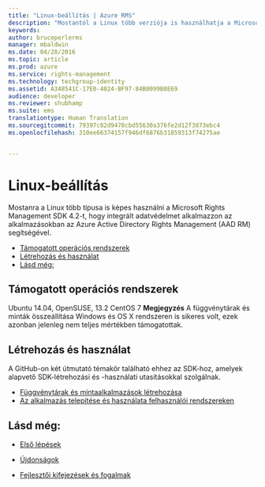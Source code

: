 ```yaml
---
title: "Linux-beállítás | Azure RMS"
description: "Mostantól a Linux több verziója is használhatja a Microsoft Rights Management SDK 4.2 verziót."
keywords: 
author: bruceperlerms
manager: mbaldwin
ms.date: 04/28/2016
ms.topic: article
ms.prod: azure
ms.service: rights-management
ms.technology: techgroup-identity
ms.assetid: A348541C-17E0-4024-BF97-84B0099B0E69
audience: developer
ms.reviewer: shubhamp
ms.suite: ems
translationtype: Human Translation
ms.sourcegitcommit: 79397c82d9478cbd55630a376fe2d12f3873ebc4
ms.openlocfilehash: 310ee66374157f946df6876b31859313f74275ae


---
```


# Linux-beállítás


Mostanra a Linux több típusa is képes használni a Microsoft Rights Management SDK 4.2-t, hogy integrált adatvédelmet alkalmazzon az alkalmazásokban az Azure Active Directory Rights Management (AAD RM) segítségével.

-   [Támogatott operációs rendszerek](#supported-operating-systems)
-   [Létrehozás és használat](#how-to-build-and-use)
-   [Lásd még:](#see-also)

## Támogatott operációs rendszerek


Ubuntu 14.04, OpenSUSE, 13.2 CentOS 7 **Megjegyzés** A függvénytárak és minták összeállítása Windows és OS X rendszeren is sikeres volt, ezek azonban jelenleg nem teljes mértékben támogatottak.

 

## Létrehozás és használat

A GitHub-on két útmutató témakör található ehhez az SDK-hoz, amelyek alapvető SDK-létrehozási és -használati utasításokkal szolgálnak.

-   [Függvénytárak és mintaalkalmazások létrehozása](https://github.com/AzureAD/rms-sdk-for-cpp/blob/master/docs/how_to_build_it.md)
-   [Az alkalmazás telepítése és használata felhasználói rendszereken](https://github.com/AzureAD/rms-sdk-for-cpp/blob/master/docs/how_to_use_it.md)

## Lásd még:

* [Első lépések](get-started.md)

* [Újdonságok](release-notes.md)

* [Fejlesztői kifejezések és fogalmak](core-concepts.md)

 

 






<!--HONumber=Jul16_HO4-->


